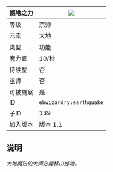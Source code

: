 | 撼地之力 |![](https://github.com/Electroblob77/Wizardry/blob/1.12.2/src/main/resources/assets/ebwizardry/textures/spells/earthquake.png)|
|---|---|
| 等级 | 宗师 |
| 元素 | 大地 |
| 类型 | 功能 |
| 魔力值 | 10/秒 |
| 持续型 | 否 |
| 巫师 | 否 |
| 可被施展 | 是 |
| ID | `ebwizardry:earthquake` |
| 子ID | 139 |
| 加入版本 | 版本 1.1 |
## 说明
_大地魔法的大师必能移山撼地。_
